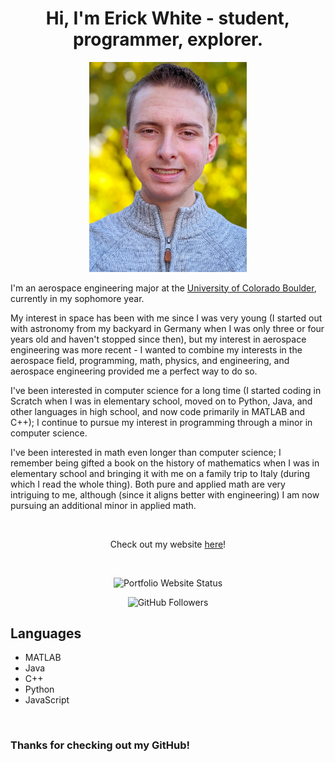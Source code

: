 <h1 align="center">Hi, I'm Erick White - student, programmer, explorer.</h1>
<p align="center">
    <img alt="Erick White" src="ErickWhite.jpg" width="50%">
</p>

I'm an aerospace engineering major at the [University of Colorado Boulder](https://www.colorado.edu/), currently in my sophomore year.

My interest in space has been with me since I was very young (I started out with astronomy from my backyard in Germany 
when I was only three or four years old and haven't stopped since then), but my interest in aerospace engineering was 
more recent - I wanted to combine my interests in the aerospace field, programming, math, physics, and engineering, and 
aerospace engineering provided me a perfect way to do so.

I've been interested in computer science for a long time (I started coding in Scratch when I was in elementary school, 
moved on to Python, Java, and other languages in high school,  and now code primarily in MATLAB and C++); I continue to 
pursue my interest in programming through a minor in computer science.

I've been interested in math even longer than computer science; I remember being gifted a book on the history of 
mathematics when I was in elementary school and bringing it with me on a family trip to Italy (during which I read the 
whole thing). Both pure and applied math are very intriguing to me, although (since it aligns better with engineering) 
I am now pursuing an additional minor in applied math.

<br>

<p align="center">
    Check out my website <a href="https://erickwhitedev.github.io/">here</a>!
</p>

<br>

<p align="center">
    <img alt="Portfolio Website Status" src="https://img.shields.io/website?down_color=critical&down_message=Offline&label=Portfolio%20Website%20Status&style=flat-square&up_color=success&up_message=Online&url=https%3A%2F%2Ferickwhitedev.github.io">
</p>

<p align="center">
        <img alt="GitHub Followers" src="https://img.shields.io/github/followers/ErickWhiteDev?label=GitHub%20Followers&style=flat-square">
</p>

## Languages

- MATLAB
- Java
- C++
- Python
- JavaScript

<br>

### Thanks for checking out my GitHub!
